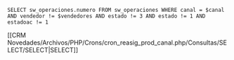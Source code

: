 `SELECT sw_operaciones.numero FROM sw_operaciones WHERE canal = $canal AND vendedor != $vendedores AND estado != 3 AND estado != 1 AND estadoac != 1`

[[CRM Novedades/Archivos/PHP/Crons/cron_reasig_prod_canal.php/Consultas/SELECT/SELECT|SELECT]]